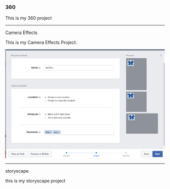 ### 360

This is my 360 project

<script src="//360.vizor.io/scripts/embed.js" data-vizorurl="https://360.vizor.io/embed/v/89ny7" ></script>


***
Camera Effects

This is my Camera Effects Project.

![Mia Bow](https://github.com/playermia/playermia.github.io/blob/master/Mia%20Bow.PNG?raw=true "Optional Title")


***

storyscape 

this is my storyscape project 

<script src="//360.vizor.io/scripts/embed.js" data-vizorurl="https://patches.vizor.io/embed/playermia/framerate-particles" ></script>

